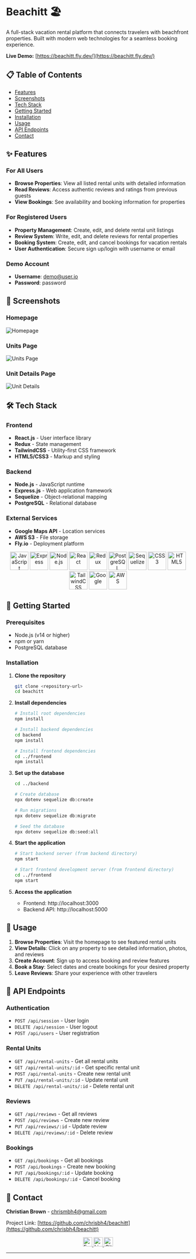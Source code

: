 # Beachitt 🏖️

A full-stack vacation rental platform that connects travelers with beachfront properties. Built with modern web technologies for a seamless booking experience.

**Live Demo:** [https://beachitt.fly.dev/](https://beachitt.fly.dev/)

## 📋 Table of Contents

- [Features](#-features)
- [Screenshots](#-screenshots)
- [Tech Stack](#-tech-stack)
- [Getting Started](#-getting-started)
- [Installation](#-installation)
- [Usage](#-usage)
- [API Endpoints](#-api-endpoints)
- [Contact](#-contact)

## ✨ Features

### For All Users
- **Browse Properties**: View all listed rental units with detailed information
- **Read Reviews**: Access authentic reviews and ratings from previous guests
- **View Bookings**: See availability and booking information for properties

### For Registered Users
- **Property Management**: Create, edit, and delete rental unit listings
- **Review System**: Write, edit, and delete reviews for rental properties
- **Booking System**: Create, edit, and cancel bookings for vacation rentals
- **User Authentication**: Secure sign up/login with username or email

### Demo Account
- **Username**: demo@user.io
- **Password**: password

## 📸 Screenshots

### Homepage
![Homepage](https://imgur.com/BcUCHd8.png)

### Units Page
![Units Page](https://imgur.com/yNpzMZW.png)

### Unit Details Page
![Unit Details](https://imgur.com/53XA49J.png)

## 🛠️ Tech Stack

### Frontend
- **React.js** - User interface library
- **Redux** - State management
- **TailwindCSS** - Utility-first CSS framework
- **HTML5/CSS3** - Markup and styling

### Backend
- **Node.js** - JavaScript runtime
- **Express.js** - Web application framework
- **Sequelize** - Object-relational mapping
- **PostgreSQL** - Relational database

### External Services
- **Google Maps API** - Location services
- **AWS S3** - File storage
- **Fly.io** - Deployment platform

<div align="center">
  <img src="https://cdn.jsdelivr.net/gh/devicons/devicon/icons/javascript/javascript-original.svg" width="50" height="50" alt="JavaScript" />
  <img src="https://cdn.jsdelivr.net/gh/devicons/devicon/icons/express/express-original.svg" width="50" height="50" alt="Express" />
  <img src="https://cdn.jsdelivr.net/gh/devicons/devicon/icons/nodejs/nodejs-original.svg" width="50" height="50" alt="Node.js" />
  <img src="https://cdn.jsdelivr.net/gh/devicons/devicon/icons/react/react-original.svg" width="50" height="50" alt="React" />
  <img src="https://cdn.jsdelivr.net/gh/devicons/devicon/icons/redux/redux-original.svg" width="50" height="50" alt="Redux" />
  <img src="https://cdn.jsdelivr.net/gh/devicons/devicon/icons/postgresql/postgresql-original.svg" width="50" height="50" alt="PostgreSQL" />
  <img src="https://cdn.jsdelivr.net/gh/devicons/devicon/icons/sequelize/sequelize-original.svg" width="50" height="50" alt="Sequelize" />
  <img src="https://cdn.jsdelivr.net/gh/devicons/devicon/icons/css3/css3-original.svg" width="50" height="50" alt="CSS3" />
  <img src="https://cdn.jsdelivr.net/gh/devicons/devicon/icons/html5/html5-original-wordmark.svg" width="50" height="50" alt="HTML5" />
  <img src="https://cdn.jsdelivr.net/gh/devicons/devicon/icons/tailwindcss/tailwindcss-original-wordmark.svg" width="50" height="50" alt="TailwindCSS" />
  <img src="https://cdn.jsdelivr.net/gh/devicons/devicon/icons/google/google-original.svg" width="50" height="50" alt="Google" />
  <img src="https://cdn.jsdelivr.net/gh/devicons/devicon/icons/amazonwebservices/amazonwebservices-original-wordmark.svg" width="50" height="50" alt="AWS" />
</div>

## 🚀 Getting Started

### Prerequisites
- Node.js (v14 or higher)
- npm or yarn
- PostgreSQL database

### Installation

1. **Clone the repository**
   ```bash
   git clone <repository-url>
   cd beachitt
   ```

2. **Install dependencies**
   ```bash
   # Install root dependencies
   npm install
   
   # Install backend dependencies
   cd backend
   npm install
   
   # Install frontend dependencies
   cd ../frontend
   npm install
   ```

3. **Set up the database**
   ```bash
   cd ../backend
   
   # Create database
   npx dotenv sequelize db:create
   
   # Run migrations
   npx dotenv sequelize db:migrate
   
   # Seed the database
   npx dotenv sequelize db:seed:all
   ```

4. **Start the application**
   ```bash
   # Start backend server (from backend directory)
   npm start
   
   # Start frontend development server (from frontend directory)
   cd ../frontend
   npm start
   ```

5. **Access the application**
   - Frontend: http://localhost:3000
   - Backend API: http://localhost:5000

## 📖 Usage

1. **Browse Properties**: Visit the homepage to see featured rental units
2. **View Details**: Click on any property to see detailed information, photos, and reviews
3. **Create Account**: Sign up to access booking and review features
4. **Book a Stay**: Select dates and create bookings for your desired property
5. **Leave Reviews**: Share your experience with other travelers

## 🔌 API Endpoints

### Authentication
- `POST /api/session` - User login
- `DELETE /api/session` - User logout
- `POST /api/users` - User registration

### Rental Units
- `GET /api/rental-units` - Get all rental units
- `GET /api/rental-units/:id` - Get specific rental unit
- `POST /api/rental-units` - Create new rental unit
- `PUT /api/rental-units/:id` - Update rental unit
- `DELETE /api/rental-units/:id` - Delete rental unit

### Reviews
- `GET /api/reviews` - Get all reviews
- `POST /api/reviews` - Create new review
- `PUT /api/reviews/:id` - Update review
- `DELETE /api/reviews/:id` - Delete review

### Bookings
- `GET /api/bookings` - Get all bookings
- `POST /api/bookings` - Create new booking
- `PUT /api/bookings/:id` - Update booking
- `DELETE /api/bookings/:id` - Cancel booking


## 📧 Contact

**Christian Brown** - [chrismbh4@gmail.com](mailto:chrismbh4@gmail.com)

Project Link: [https://github.com/chrisbh4/beachitt](https://github.com/chrisbh4/beachitt)

<div align="center">
  <a href="mailto:chrismbh4@gmail.com">
    <img src="https://i.imgur.com/jLLwTjh.png" width="25" height="25" alt="Email" />
  </a>
  <a href="https://www.linkedin.com/in/christian-brown-8770311ba/">
    <img src="https://logodix.com/logo/91031.png" width="25" height="25" alt="LinkedIn" />
  </a>
  <a href="https://github.com/chrisbh4">
    <img src="https://icones.pro/wp-content/uploads/2021/06/icone-github-grise.png" width="25" height="25" alt="GitHub" />
  </a>
</div>

---

